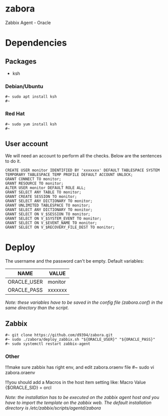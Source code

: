 # zabora
Zabbix Agent - Oracle

# Dependencies
## Packages
* ksh

### Debian/Ubuntu

```
#~ sudo apt install ksh
#~
```

### Red Hat

```
#~ sudo yum install ksh
#~
```

## User account
We will need an account to perform all the checks. Below are the sentences to do it.

```plsql
CREATE USER monitor IDENTIFIED BY 'xxxxxxx' DEFAULT TABLESPACE SYSTEM TEMPORARY TABLESPACE TEMP PROFILE DEFAULT ACCOUNT UNLOCK;
GRANT CONNECT TO monitor;
GRANT RESOURCE TO monitor;
ALTER USER monitor DEFAULT ROLE ALL;
GRANT SELECT ANY TABLE TO monitor;
GRANT CREATE SESSION TO monitor;
GRANT SELECT ANY DICTIONARY TO monitor;
GRANT UNLIMITED TABLESPACE TO monitor;
GRANT SELECT ANY DICTIONARY TO monitor;
GRANT SELECT ON V_$SESSION TO monitor;
GRANT SELECT ON V_$SYSTEM_EVENT TO monitor;
GRANT SELECT ON V_$EVENT_NAME TO monitor;
GRANT SELECT ON V_$RECOVERY_FILE_DEST TO monitor;
```

# Deploy
The username and the password can't be empty.
Default variables:

NAME|VALUE
----|-----
ORACLE_USER|monitor
ORACLE_PASS|xxxxxxx

*Note: these variables have to be saved in the config file (zabora.conf) in the same directory than the script.*

## Zabbix

```
#~ git clone https://github.com/d9394/zabora.git
#~ sudo ./zabora/deploy_zabbix.sh "${ORACLE_USER}" "${ORACLE_PASS}"
#~ sudo systemctl restart zabbix-agent
```
### Other

!!!make sure zabbix has right env, and edit zabora.oraenv file
#~ sudo vi zabora.oraenv

!!!you should add a Macros in the host item setting like:
  Macro             Value
{$ORACLE_SID}   =   orcl

*Note: the installation has to be executed on the zabbix agent host and you have to import the template on the zabbix web. The default installation directory is /etc/zabbix/scripts/agentd/zabora*
